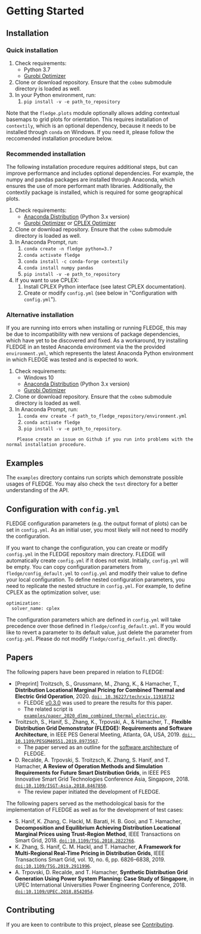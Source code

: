 # Getting Started

## Installation

### Quick installation

1. Check requirements:
   - Python 3.7
   - [Gurobi Optimizer](http://www.gurobi.com/)
2. Clone or download repository. Ensure that the `cobmo` submodule directory is loaded as well.
3. In your Python environment, run:
   1. `pip install -v -e path_to_repository`

Note that the `fledge.plots` module optionally allows adding contextual basemaps to grid plots for orientation. This requires installation of `contextily`, which is an optional dependency, because it needs to be installed through `conda` on Windows. If you need it, please follow the reccomended installation procedure below.

### Recommended installation

The following installation procedure requires additional steps, but can improve performance and includes optional dependencies. For example, the numpy and pandas packages are installed through Anaconda, which ensures the use of more performant math libraries. Additionally, the contextily package is installed, which is required for some geographical plots.

1. Check requirements:
   - [Anaconda Distribution](https://www.anaconda.com/distribution/) (Python 3.x version)
   - [Gurobi Optimizer](http://www.gurobi.com/) or [CPLEX Optimizer](https://www.ibm.com/analytics/cplex-optimizer)
2. Clone or download repository. Ensure that the `cobmo` submodule directory is loaded as well.
3. In Anaconda Prompt, run:
   1. `conda create -n fledge python=3.7`
   2. `conda activate fledge`
   3. `conda install -c conda-forge contextily`
   4. `conda install numpy pandas`
   5. `pip install -v -e path_to_repository`
4. If you want to use CPLEX:
   1. Install CPLEX Python interface (see latest CPLEX documentation).
   2. Create or modify `config.yml` (see below in "Configuration with `config.yml`").

### Alternative installation

If you are running into errors when installing or running FLEDGE, this may be due to incompatibility with new versions of package dependencies, which have yet to be discovered and fixed. As a workaround, try installing FLEDGE in an tested Anaconda environment via the the provided `environment.yml`, which represents the latest Anaconda Python environment in which FLEDGE was tested and is expected to work.

1. Check requirements:
   - Windows 10
   - [Anaconda Distribution](https://www.anaconda.com/distribution/) (Python 3.x version)
   - [Gurobi Optimizer](http://www.gurobi.com/)
2. Clone or download repository. Ensure that the `cobmo` submodule directory is loaded as well.
4. In Anaconda Prompt, run:
   1. `conda env create -f path_to_fledge_repository/environment.yml`
   2. `conda activate fledge`
   3. `pip install -v -e path_to_repository`.

``` important::
    Please create an issue on Github if you run into problems with the normal installation procedure.
```

## Examples

The `examples` directory contains run scripts which demonstrate possible usages of FLEDGE. You may also check the `test` directory for a better understanding of the API.

## Configuration with `config.yml`

FLEDGE configuration parameters (e.g. the output format of plots) can be set in `config.yml`. As an initial user, you most likely will not need to modify the configuration.

If you want to change the configuration, you can create or modify `config.yml` in the FLEDGE repository main directory. FLEDGE will automatically create `config.yml` if it does not exist. Initially, `config.yml` will be empty. You can copy configuration parameters from `fledge/config_default.yml` to `config.yml` and modify their value to define your local configuration. To define nested configuration parameters, you need to replicate the nested structure in `config.yml`. For example, to define CPLEX as the optimization solver, use:

```
optimization:
  solver_name: cplex
```

The configuration parameters which are defined in `config.yml` will take precedence over those defined in `fledge/config_default.yml`. If you would like to revert a parameter to its default value, just delete the parameter from `config.yml`. Please do not modify `fledge/config_default.yml` directly.

## Papers

The following papers have been prepared in relation to FLEDGE:

- [Preprint] Troitzsch, S., Grussmann, M., Zhang, K., & Hamacher, T., **Distribution Locational Marginal Pricing for Combined Thermal and Electric Grid Operation**, 2020. [`doi: 10.36227/techrxiv.11918712`](https://doi.org/10.36227/techrxiv.11918712)
    - FLEDGE [v0.3.0](https://github.com/TUMCREATE-ESTL/fledge/releases/tag/v0.3.0) was used to preare the results for this paper.
    - The related script is [`examples/paper_2020_dlmp_combined_thermal_electric.py`](https://github.com/TUMCREATE-ESTL/fledge/blob/v0.3.0/examples/paper_2020_dlmp_combined_thermal_electric.py).
- Troitzsch, S., Hanif, S., Zhang, K., Trpovski, A., & Hamacher, T., **Flexible Distribution Grid Demonstrator (FLEDGE): Requirements and Software Architecture**, in IEEE PES General Meeting, Atlanta, GA, USA, 2019. [`doi: 10.1109/PESGM40551.2019.8973567`](https://doi.org/10.1109/PESGM40551.2019.8973567).
    - The paper served as an outline for the [software architecture](architecture.md) of FLEDGE.
- D. Recalde, A. Trpovski, S. Troitzsch, K. Zhang, S. Hanif, and T. Hamacher, **A Review of Operation Methods and Simulation Requirements for Future Smart Distribution Grids**, in IEEE PES Innovative Smart Grid Technologies Conference Asia, Singapore, 2018. [`doi:10.1109/ISGT-Asia.2018.8467850`](https://doi.org/10.1109/ISGT-Asia.2018.8467850).
    - The review paper initiated the development of FLEDGE.
    
The following papers served as the methodological basis for the implementation of FLEDGE as well as for the development of test cases:
- S. Hanif, K. Zhang, C. Hackl, M. Barati, H. B. Gooi, and T. Hamacher, **Decomposition and Equilibrium Achieving Distribution Locational Marginal Prices using Trust-Region Method**, IEEE Transactions on Smart Grid, 2018. [`doi:10.1109/TSG.2018.2822766`](https://doi.org/10.1109/TSG.2018.2822766).
- K. Zhang, S. Hanif, C. M. Hackl, and T. Hamacher, **A Framework for Multi-Regional Real-Time Pricing in Distribution Grids**, IEEE Transactions Smart Grid, vol. 10, no. 6, pp. 6826–6838, 2019. [`doi:10.1109/TSG.2019.2911996`](https://doi.org/10.1109/TSG.2019.2911996).
- A. Trpovski, D. Recalde, and T. Hamacher, **Synthetic Distribution Grid Generation Using Power System Planning: Case Study of Singapore**, in UPEC International Universities Power Engineering Conference, 2018. [`doi:10.1109/UPEC.2018.8542054`](https://doi.org/10.1109/UPEC.2018.8542054).

## Contributing

If you are keen to contribute to this project, please see [Contributing](contributing.md).
